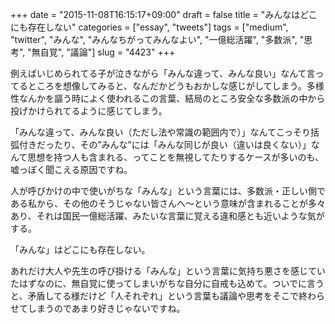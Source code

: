 +++
date = "2015-11-08T16:15:17+09:00"
draft = false
title = "みんなはどこにも存在しない"
categories = ["essay", "tweets"]
tags = ["medium", "twitter", "みんな", "みんなちがってみんなよい", "一億総活躍", "多数派", "思考", "無自覚", "議論"]
slug = "4423"
+++

例えばいじめられてる子が泣きながら「みんな違って、みんな良い」なんて言ってるところを想像してみると、なんだかどうもおかしな感じがしてしまう。多様性なんかを謳う時によく使われるこの言葉、結局のところ安全な多数派の中から投げかけられてるように感じてしまう。

「みんな違って、みんな良い（ただし法や常識の範囲内で）」なんてこっそり括弧付きだったり、その”みんな”には「みんな同じが良い（違いは良くない）」なんて思想を持つ人も含まれる、ってことを無視してたりするケースが多いのも、嘘っぽく聞こえる原因ですね。

人が呼びかけの中で使いがちな「みんな」という言葉には、多数派・正しい側である私から、その他のそうじゃない皆さんへ〜という意味が含まれることが多々あり、それは国民一億総活躍、みたいな言葉に覚える違和感とも近いような気がする。

「みんな」はどこにも存在しない。

あれだけ大人や先生の呼び掛ける「みんな」という言葉に気持ち悪さを感じていたはずなのに、無自覚に使ってしまいがちな自分に自戒も込めて。ついでに言うと、矛盾してる様だけど「人それぞれ」という言葉も議論や思考をそこで終わらせてしまうのであまり好きじゃないですね。
